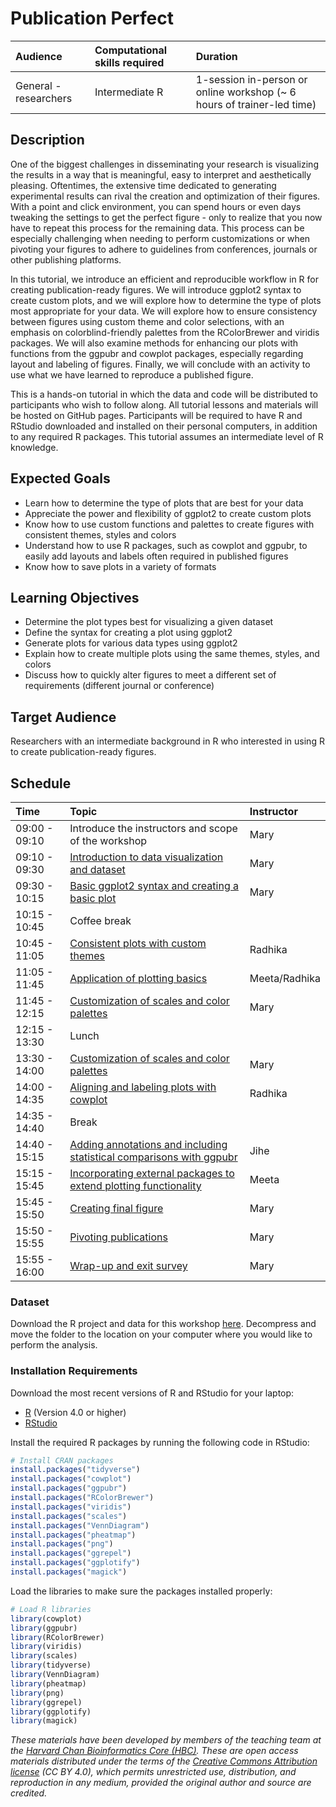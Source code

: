 # Publication Perfect

| Audience | Computational skills required | Duration |
:----------|:-------------|:----------|
| General - researchers | Intermediate R | 1-session in-person or online workshop (~ 6 hours of trainer-led time)|

## Description

One of the biggest challenges in disseminating your research is visualizing the results in a way that is meaningful, easy to interpret and aesthetically pleasing. Oftentimes, the extensive time dedicated to generating experimental results can rival the creation and optimization of their figures. With a point and click environment, you can spend hours or even days tweaking the settings to get the perfect figure - only to realize that you now have to repeat this process for the remaining data. This process can be especially challenging when needing to perform customizations or when pivoting your figures to adhere to guidelines from conferences, journals or other publishing platforms.

In this tutorial, we introduce an efficient and reproducible workflow in R for creating publication-ready figures. We will introduce ggplot2 syntax to create custom plots, and we will explore how to determine the type of plots most appropriate for your data. We will explore how to ensure consistency between figures using custom theme and color selections, with an emphasis on colorblind-friendly palettes from the RColorBrewer and viridis packages. We will also examine methods for enhancing our plots with functions from the ggpubr and cowplot packages, especially regarding layout and labeling of figures. Finally, we will conclude with an activity to use what we have learned to reproduce a published figure.

This is a hands-on tutorial in which the data and code will be distributed to participants who wish to follow along. All tutorial lessons and materials will be hosted on GitHub pages. Participants will be required to have R and RStudio downloaded and installed on their personal computers, in addition to any required R packages. This tutorial assumes an intermediate level of R knowledge.

## Expected Goals

* Learn how to determine the type of plots that are best for your data
* Appreciate the power and flexibility of ggplot2 to create custom plots
* Know how to use custom functions and palettes to create figures with consistent themes, styles and colors
* Understand how to use R packages, such as cowplot and ggpubr, to easily add layouts and labels often required in published figures 
* Know how to save plots in a variety of formats

## Learning Objectives

* Determine the plot types best for visualizing a given dataset
* Define the syntax for creating a plot using ggplot2
* Generate plots for various data types using ggplot2
* Explain how to create multiple plots using the same themes, styles, and colors
* Discuss how to quickly alter figures to meet a different set of requirements (different journal or conference)

## Target Audience

Researchers with an intermediate background in R who interested in using R to create publication-ready figures. 

## Schedule

| Time | Topic | Instructor
:-----------------------|:-------------|:-------------|
| 09:00 - 09:10	| Introduce the instructors and scope of the workshop | Mary | 
| 09:10 - 09:30	| [Introduction to data visualization and dataset](lessons/01_Introduction.md) | Mary | 
| 09:30 - 10:15 | [Basic ggplot2 syntax and creating a basic plot](lessons/02_ggplot2_syntax.md) | Mary | 
| 10:15 - 10:45	| Coffee break | |
| 10:45 - 11:05	| [Consistent plots with custom themes](lessons/03_custom_themes.md) | Radhika | 
| 11:05 - 11:45 | [Application of plotting basics](lessons/04_boxplot_application_of_basic_plotting.md) | Meeta/Radhika | 
| 11:45 - 12:15	| [Customization of scales and color palettes](lessons/05_custom_plot_scales_colors.md) | Mary | 
| 12:15 - 13:30	| Lunch | 
| 13:30 - 14:00	| [Customization of scales and color palettes](lessons/05_custom_plot_scales_colors.md) | Mary |
| 14:00 - 14:35	| [Aligning and labeling plots with cowplot](lessons/06_aligning_plots_using_cowplot.md) | Radhika |
| 14:35 - 14:40	| Break
| 14:40 - 15:15	| [Adding annotations and including statistical comparisons with ggpubr](lessons/07_adding_text_annotations.md) | Jihe |
| 15:15 - 15:45	| [Incorporating external packages to extend plotting functionality](lessons/08_figure_specific_packages.md) | Meeta |
| 15:45 - 15:50	| [Creating final figure](lessons/09_final_figure.md) | Mary |
| 15:50 - 15:55	| [Pivoting publications](lessons/10_pivoting_publications.md) | Mary |
| 15:55 - 16:00	| [Wrap-up and exit survey]() | Mary |

### Dataset

Download the R project and data for this workshop [here](https://github.com/hbctraining/Training-modules/raw/master/data/publication_perfect.zip). Decompress and move the folder to the location on your computer where you would like to perform the analysis.

### Installation Requirements

Download the most recent versions of R and RStudio for your laptop:

 - [R](http://lib.stat.cmu.edu/R/CRAN/) (Version 4.0 or higher)
 - [RStudio](https://www.rstudio.com/products/rstudio/download/#download)
 
Install the required R packages by running the following code in RStudio:

```r
# Install CRAN packages
install.packages("tidyverse")
install.packages("cowplot")
install.packages("ggpubr")
install.packages("RColorBrewer")
install.packages("viridis")
install.packages("scales")
install.packages("VennDiagram")
install.packages("pheatmap")
install.packages("png")
install.packages("ggrepel")
install.packages("ggplotify")
install.packages("magick")
```

Load the libraries to make sure the packages installed properly:

```r
# Load R libraries
library(cowplot)
library(ggpubr)
library(RColorBrewer)
library(viridis)
library(scales)
library(tidyverse)
library(VennDiagram)
library(pheatmap)
library(png)
library(ggrepel)
library(ggplotify)
library(magick)
```

*These materials have been developed by members of the teaching team at the [Harvard Chan Bioinformatics Core (HBC)](http://bioinformatics.sph.harvard.edu/). These are open access materials distributed under the terms of the [Creative Commons Attribution license](https://creativecommons.org/licenses/by/4.0/) (CC BY 4.0), which permits unrestricted use, distribution, and reproduction in any medium, provided the original author and source are credited.*
